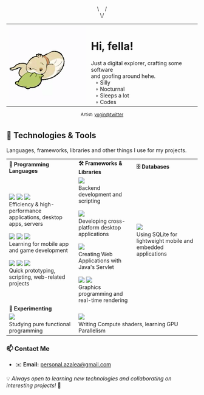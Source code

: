 <p align="center">
\&nbsp;&nbsp;&nbsp;&nbsp;/<br>
\/
</p>
<table align="center">
  <tr>
    <td>
      <img src="yoginnnnnn - 1814364995263799600.gif" width="240"> 
    </td>
    <td valign="top">
     <h1>Hi, fella! </h1>
        Just a digital explorer, crafting some software&nbsp;&nbsp;&nbsp;<br>
        and goofing around hehe.<br>
        &nbsp;&nbsp;&nbsp;∘ Silly <br>
        &nbsp;&nbsp;&nbsp;∘ Nocturnal <br>
        &nbsp;&nbsp;&nbsp;∘ Sleeps a lot <br>
        &nbsp;&nbsp;&nbsp;∘ Codes <br>
    </td>
  </tr>
</table>
<p align="center">
  <sup> Artist: <a href="https://x.com/yoginnnnnn">yogin@twitter</a></sup>
</p>


## 🔧 Technologies & Tools

Languages, frameworks, libraries and other things I use for my projects.
<table>
  <tr>
    <td>
      <strong>🚀 Programming Languages</strong>
    </td>
    <td>
      <strong>🛠️ Frameworks & Libraries</strong>
    </td>
    <td>
      <strong>🗄️ Databases</strong>
    </td>
  </tr>
  <tr>
    <td>
      <img src="https://img.shields.io/badge/c-%2300599C.svg?style=flat&logo=c&logoColor=white"> <img src="https://img.shields.io/badge/c++-%2300599C.svg?style=flat&logo=c%2B%2B&logoColor=white"> <img src="https://img.shields.io/badge/rust-%23000000.svg?style=flat&logo=rust&logoColor=white"> <br> 
      Efficiency & high-performance applications, desktop apps, servers <br><br>
      <img src="https://img.shields.io/badge/kotlin-%237F52FF.svg?style=flat&logo=kotlin&logoColor=white"> <img src="https://img.shields.io/badge/lua-%232C2D72.svg?style=flat&logo=lua&logoColor=white"> <img src="https://img.shields.io/badge/java-%23ED8B00.svg?style=flat&logo=openjdk&logoColor=white"> <br> 
      Learning for mobile app and game development <br><br>
      <img src="https://img.shields.io/badge/typescript-%23007ACC.svg?style=flat&logo=typescript&logoColor=white"> <img src="https://img.shields.io/badge/javascript-%23323330.svg?style=flat&logo=javascript&logoColor=%23F7DF1E"> <img src="https://img.shields.io/badge/python-3670A0?style=flat&logo=python&logoColor=ffdd54"> <br> 
      Quick prototyping, scripting, web-related projects 
    </td>
    <td>
      <img src="https://img.shields.io/badge/node.js-6DA55F?style=flat&logo=node.js&logoColor=white"> <br> 
      Backend development and scripting <br><br>
      <img src="https://img.shields.io/badge/Qt-%23217346.svg?style=flat&logo=Qt&logoColor=white"> <br> 
      Developing cross-platform desktop applications <br><br>
      <img src="https://img.shields.io/badge/Spring%20Boot-6DB33F?logo=springboot&logoColor=fff"> <br>
      Creating Web Applications with Java's Servlet <br><br>
      <img src="https://img.shields.io/badge/OpenGL-%23FFFFFF.svg?style=flat&logo=opengl"> <img src="https://img.shields.io/badge/WebGL-990000?logo=webgl&logoColor=white&style=flat"> <br> 
      Graphics programming and real-time rendering
    </td>
    <td>
      <img src="https://img.shields.io/badge/sqlite-%2307405e.svg?style=flat&logo=sqlite&logoColor=white"> <br> 
      Using SQLite for lightweight mobile and embedded applications
    </td>
  </tr>
  <tr>
    <td colspan="3">
      <strong>📑 Experimenting</strong>
    </td>
  </tr>
  <tr>
    <td>
      <img src="https://img.shields.io/badge/Haskell-5e5086?logo=haskell&logoColor=white"> <br>
      Studying pure functional programming
    </td>
    <td colspan="2">
      <img src="https://img.shields.io/badge/Metal-%23a22984.svg?style=flat&logo=data:image/svg+xml;base64,PHN2ZyBoZWlnaHQ9IjIwIiB2aWV3Qm94PSIwIDAgMjUgMjAiIHdpZHRoPSIyNSIgeG1sbnM9Imh0dHA6Ly93d3cudzMub3JnLzIwMDAvc3ZnIj48cGF0aCBkPSJtNiAxNmgxLjg3NnYtNi44MzhsNS42MyA2LjgzOHYtNS42MjFsNS4yOCA1LjYyMWgyLjIxNGwtOS4zMjItMTAuMjc1djQuOTY0bC01LjY3OC02LjY4OXoiIGZpbGw9IiNmZmYiLz48L3N2Zz4="> <br>
      Writing Compute shaders, learning GPU Parallelism
    </td>
  </tr>
</table>

### 📫 Contact Me

- ✉️ **Email:** [personal.azalea@gmail.com](mailto\:personal.azalea@gmail.com)

💡 *Always open to learning new technologies and collaborating on interesting projects!* 🚀
